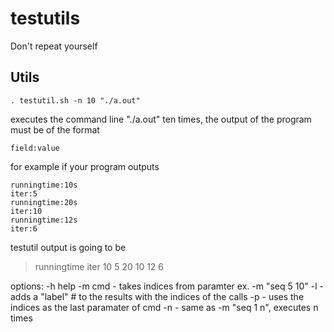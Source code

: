 testutils
=========

Don't repeat yourself

Utils
-----

	. testutil.sh -n 10 "./a.out"

executes the command line "./a.out" ten times, the output of the program must be of the format

	field:value

for example if your program outputs

	runningtime:10s
	iter:5
	runningtime:20s
	iter:10
	runningtime:12s
	iter:6

testutil output is going to be

>runningtime      iter
>10               5
>20               10
>12               6

options:
-h help
-m cmd - takes indices from paramter ex. -m "seq 5 10"
-l     - adds a "label" # to the results with the indices of the calls
-p     - uses the indices as the last paramater of cmd
-n     - same as -m "seq 1 n", executes n times
 